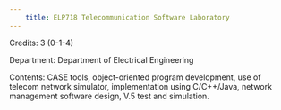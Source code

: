 ```yaml
---
    title: ELP718 Telecommunication Software Laboratory
---
```

Credits: 3 (0-1-4)

Department: Department of Electrical Engineering

Contents: CASE tools, object-oriented program development, use of telecom network simulator, implementation using C/C++/Java, network management software design, V.5 test and simulation.
